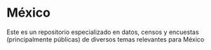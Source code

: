 # México
Este es un repositorio especializado en datos, censos y encuestas (principalmente públicas) de diversos temas relevantes para México
